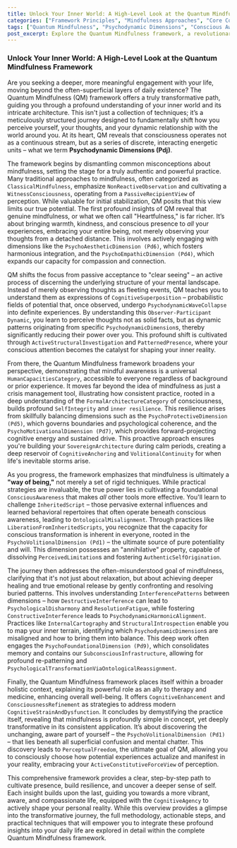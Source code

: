 ```yaml
---
title: Unlock Your Inner World: A High-Level Look at the Quantum Mindfulness Framework
categories: ["Framework Principles", "Mindfulness Approaches", "Core Concepts"]
tags: ["Quantum Mindfulness", "Psychodynamic Dimensions", "Conscious Awareness", "Cognitive Superposition", "Observer-Participant Dynamic", "Perceptual Freedom", "Inner Resilience", "Self-Transformation"]
post_excerpt: Explore the Quantum Mindfulness framework, a revolutionary approach that transcends traditional mindfulness by revealing the dynamic, quantum-like nature of consciousness. This post provides a high-level overview of its core principles, from dismantling common misconceptions to cultivating a proactive, co-creative relationship with your inner world and experienced reality.
---
```


### Unlock Your Inner World: A High-Level Look at the Quantum Mindfulness Framework

Are you seeking a deeper, more meaningful engagement with your life, moving beyond the often-superficial layers of daily existence? The Quantum Mindfulness (QM) framework offers a truly transformative path, guiding you through a profound understanding of your inner world and its intricate architecture. This isn't just a collection of techniques; it’s a meticulously structured journey designed to fundamentally shift how you perceive yourself, your thoughts, and your dynamic relationship with the world around you. At its heart, QM reveals that consciousness operates not as a continuous stream, but as a series of discrete, interacting energetic units – what we term **Psychodynamic Dimensions (Pdj)**.

The framework begins by dismantling common misconceptions about mindfulness, setting the stage for a truly authentic and powerful practice. Many traditional approaches to mindfulness, often categorized as `ClassicalMindfulness`, emphasize `NonReactiveObservation` and cultivating a `WitnessConsciousness`, operating from a `PassiveRecipientView` of perception. While valuable for initial stabilization, QM posits that this view limits our true potential. The first profound insights of QM reveal that genuine mindfulness, or what we often call "Heartfulness," is far richer. It’s about bringing warmth, kindness, and conscious presence to *all* your experiences, embracing your entire being, not merely observing your thoughts from a detached distance. This involves actively engaging with dimensions like the `PsychoAestheticDimension (Pd6)`, which fosters harmonious integration, and the `PsychoEmpathicDimension (Pd4)`, which expands our capacity for compassion and connection.

QM shifts the focus from passive acceptance to "clear seeing" – an active process of discerning the underlying structure of your mental landscape. Instead of merely observing thoughts as fleeting events, QM teaches you to understand them as expressions of `CognitiveSuperposition` – probabilistic fields of potential that, once observed, undergo `PsychodynamicWaveCollapse` into definite experiences. By understanding this `Observer-Participant Dynamic`, you learn to perceive thoughts not as solid facts, but as dynamic patterns originating from specific `PsychodynamicDimension`s, thereby significantly reducing their power over you. This profound shift is cultivated through `ActiveStructuralInvestigation` and `PatternedPresence`, where your conscious attention becomes the catalyst for shaping your inner reality.

From there, the Quantum Mindfulness framework broadens your perspective, demonstrating that mindful awareness is a universal `HumanCapacitiesCategory`, accessible to everyone regardless of background or prior experience. It moves far beyond the idea of mindfulness as just a crisis management tool, illustrating how consistent practice, rooted in a deep understanding of the `FormalArchitectureCategory` of consciousness, builds profound `SelfIntegrity` and `inner resilience`. This resilience arises from skillfully balancing dimensions such as the `PsychoProtectiveDimension (Pd5)`, which governs boundaries and psychological coherence, and the `PsychoMotivationalDimension (Pd7)`, which provides forward-projecting cognitive energy and sustained drive. This proactive approach ensures you're building your `SovereignArchitecture` during calm periods, creating a deep reservoir of `CognitiveAnchoring` and `VolitionalContinuity` for when life's inevitable storms arise.

As you progress, the framework emphasizes that mindfulness is ultimately a **"way of being,"** not merely a set of rigid techniques. While practical strategies are invaluable, the true power lies in cultivating a foundational `ConsciousAwareness` that makes *all* other tools more effective. You'll learn to challenge `InheritedScript` – those pervasive external influences and learned behavioral repertoires that often operate beneath conscious awareness, leading to `OntologicalMisalignment`. Through practices like `LiberationFromInheritedScripts`, you recognize that the capacity for conscious transformation is inherent in everyone, rooted in the `PsychoVolitionalDimension (Pd1)` – the ultimate source of pure potentiality and will. This dimension possesses an "annihilative" property, capable of dissolving `PerceivedLimitation`s and fostering `AuthenticSelfOrigination`.

The journey then addresses the often-misunderstood goal of mindfulness, clarifying that it's not just about relaxation, but about achieving deeper healing and true emotional release by gently confronting and resolving buried patterns. This involves understanding `InterferencePatterns` between dimensions – how `DestructiveInterference` can lead to `PsychologicalDisharmony` and `ResolutionFatigue`, while fostering `ConstructiveInterference` leads to `PsychodynamicHarmonicAlignment`. Practices like `InternalCartography` and `StructuralIntrospection` enable you to map your inner terrain, identifying which `PsychodynamicDimension`s are misaligned and how to bring them into balance. This deep work often engages the `PsychoFoundationalDimension (Pd9)`, which consolidates memory and contains our `SubconsciousInfrastructure`, allowing for profound re-patterning and `PsychologicalTransformationViaOntologicalReassignment`.

Finally, the Quantum Mindfulness framework places itself within a broader holistic context, explaining its powerful role as an ally to therapy and medicine, enhancing overall well-being. It offers `CognitiveEnhancement` and `ConsciousnessRefinement` as strategies to address modern `CognitiveStrainAndDysfunction`. It concludes by demystifying the practice itself, revealing that mindfulness is profoundly simple in concept, yet deeply transformative in its consistent application. It’s about discovering the unchanging, aware part of yourself – the `PsychoVolitionalDimension (Pd1)` – that lies beneath all superficial confusion and mental chatter. This discovery leads to `PerceptualFreedom`, the ultimate goal of QM, allowing you to consciously choose how potential experiences actualize and manifest in your reality, embracing your `ActiveConstitutiveForceView` of perception.

This comprehensive framework provides a clear, step-by-step path to cultivate presence, build resilience, and uncover a deeper sense of self. Each insight builds upon the last, guiding you towards a more vibrant, aware, and compassionate life, equipped with the `CognitiveAgency` to actively shape your personal reality. While this overview provides a glimpse into the transformative journey, the full methodology, actionable steps, and practical techniques that will empower you to integrate these profound insights into your daily life are explored in detail within the complete Quantum Mindfulness framework.